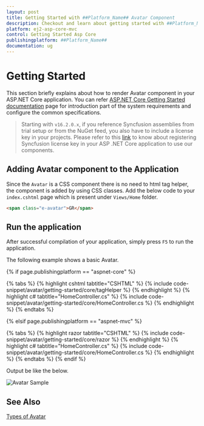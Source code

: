 ```yaml
---
layout: post
title: Getting Started with ##Platform_Name## Avatar Component
description: Checkout and learn about getting started with ##Platform_Name## Avatar component of Syncfusion Essential JS 2 and more details.
platform: ej2-asp-core-mvc
control: Getting Started Asp Core
publishingplatform: ##Platform_Name##
documentation: ug
---
```



# Getting Started

This section briefly explains about how to render Avatar component in your ASP.NET Core application. You can refer [ASP.NET Core Getting Started documentation](../getting-started) page for introduction part of the system requirements and configure the common specifications.

> Starting with `v16.2.0.x`, if you reference Syncfusion assemblies from trial setup or from the NuGet feed, you also have to include a license key in your projects. Please refer to this [link](https://help.syncfusion.com/common/essential-studio/licensing/license-key) to know about registering Syncfusion license key in your ASP .NET Core application to use our components.

## Adding Avatar component to the Application

Since the `Avatar` is a CSS component there is no need to html tag helper, the component is added by using CSS classes. Add the below code to your `index.cshtml` page which is present under `Views/Home` folder.

```html
<span class="e-avatar">GR</span>
```

## Run the application

After successful compilation of your application, simply press `F5` to run the application.

The following example shows a basic Avatar.

{% if page.publishingplatform == "aspnet-core" %}

{% tabs %}
{% highlight cshtml tabtitle="CSHTML" %}
{% include code-snippet/avatar/getting-started/core/tagHelper %}
{% endhighlight %}
{% highlight c# tabtitle="HomeController.cs" %}
{% include code-snippet/avatar/getting-started/core/HomeController.cs %}
{% endhighlight %}
{% endtabs %}

{% elsif page.publishingplatform == "aspnet-mvc" %}

{% tabs %}
{% highlight razor tabtitle="CSHTML" %}
{% include code-snippet/avatar/getting-started/core/razor %}
{% endhighlight %}
{% highlight c# tabtitle="HomeController.cs" %}
{% include code-snippet/avatar/getting-started/core/HomeController.cs %}
{% endhighlight %}
{% endtabs %}
{% endif %}



Output be like the below.

![Avatar Sample](./images/avatar.PNG)

## See Also

[Types of Avatar](./types)